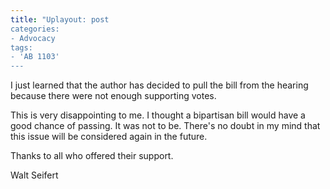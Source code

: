 ```yaml
---
title: "Uplayout: post
categories:
- Advocacy
tags:
- 'AB 1103'
---
```


I just learned that the author has decided to pull the bill from the hearing because there were not enough supporting votes.

This is very disappointing to me. I thought a bipartisan bill would have a good chance of passing. It was not to be. There's no doubt in my mind that this issue will be considered again in the future.

Thanks to all who offered their support.

Walt Seifert